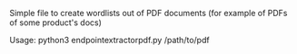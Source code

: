 Simple file to create wordlists out of PDF documents (for example of PDFs of some product's docs) 

Usage: python3 endpointextractorpdf.py /path/to/pdf
